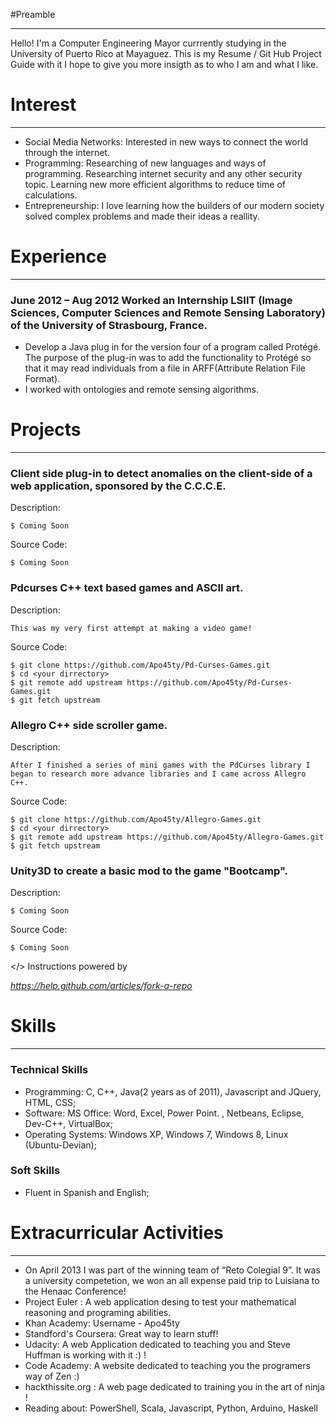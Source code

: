 #Preamble
***
Hello! I'm a Computer Engineering Mayor currrently studying in the University of Puerto Rico at Mayaguez.  This is my Resume / Git Hub Project Guide with it I hope to give you more insigth as to who I am and what I like.


# Interest
***
* Social Media Networks: Interested in new ways to connect the world through the internet.
* Programming: Researching of new languages and ways of programming. Researching internet security and any other security topic. Learning new more efficient algorithms to reduce time of calculations.
* Entrepreneurship: I love learning how the builders of our modern society solved complex problems and made their ideas a reallity.

# Experience 
***
### June 2012 – Aug 2012 Worked an Internship LSIIT (Image Sciences, Computer Sciences and Remote Sensing Laboratory) of the University of Strasbourg, France.
* Develop a Java plug in for the version four of a program called Protégé. The purpose of the plug-in was to add the functionality to Protégé so that it may read individuals from a file in ARFF(Attribute Relation File Format).
* I worked with ontologies and remote sensing algorithms.


# Projects
***

### Client side plug-in to detect anomalies on the client-side of a web application, sponsored by the C.C.C.E. 
  Description:
```
$ Coming Soon 
```
  Source Code:
```
$ Coming Soon 
```

### Pdcurses C++ text based games and ASCII art.
  Description:
```
This was my very first attempt at making a video game!
```
  Source Code:
```
$ git clone https://github.com/Apo45ty/Pd-Curses-Games.git
$ cd <your dirrectory>
$ git remote add upstream https://github.com/Apo45ty/Pd-Curses-Games.git
$ git fetch upstream
```

### Allegro C++ side scroller game.
  Description:
```
After I finished a series of mini games with the PdCurses library I began to research more advance libraries and I came across Allegro C++.
```
  Source Code:
```
$ git clone https://github.com/Apo45ty/Allegro-Games.git
$ cd <your dirrectory>
$ git remote add upstream https://github.com/Apo45ty/Allegro-Games.git
$ git fetch upstream
```
###  Unity3D  to create a basic mod to the game "Bootcamp".
  Description:
```
$ Coming Soon 
```
  Source Code:
```
$ Coming Soon 
```

</> Instructions powered by <address>https://help.github.com/articles/fork-a-repo</address>

# Skills 
***
### Technical Skills 
* Programming: C, C++, Java(2 years as of 2011), Javascript and JQuery, HTML, CSS;
* Software: MS Office: Word, Excel, Power Point. , Netbeans, Eclipse, Dev-C++, VirtualBox;
* Operating Systems: Windows XP, Windows 7, Windows 8, Linux (Ubuntu-Devian);

### Soft Skills
* Fluent in Spanish and English;


# Extracurricular Activities
***
* On April 2013 I was part of the winning team of “Reto Colegial 9”. It was a university competetion, we won an all expense paid trip to Luisiana to the Henaac Conference!
* Project Euler : A web application desing to test your mathematical reasoning and programing abilities. 
* Khan Academy: Username - Apo45ty
* Standford's Coursera: Great way to learn stuff!
* Udacity: A web Application dedicated to teaching you and Steve Huffman is working with it :) !
* Code Academy: A website dedicated to teaching you the programers way of Zen :)
* hackthissite.org : A web page dedicated to training you in the art of ninja !
* Reading about: PowerShell, Scala, Javascript, Python, Arduino, Haskell

